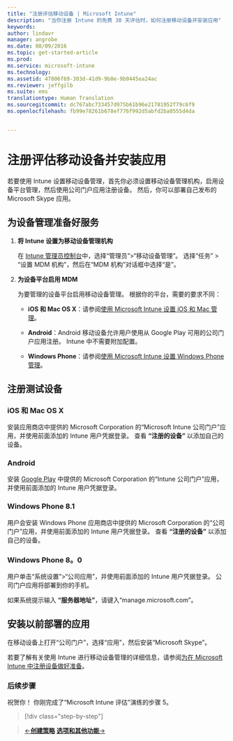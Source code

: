 ```yaml
---
title: "注册评估移动设备 | Microsoft Intune"
description: "当你注册 Intune 的免费 30 天评估时，如何注册移动设备并安装应用"
keywords: 
author: lindavr
manager: angrobe
ms.date: 08/09/2016
ms.topic: get-started-article
ms.prod: 
ms.service: microsoft-intune
ms.technology: 
ms.assetid: 47806f69-303d-41d9-9b0e-9b9445ea24ac
ms.reviewer: jeffgilb
ms.suite: ems
translationtype: Human Translation
ms.sourcegitcommit: dc767abc733457d975b61b96e21781952f79c6f9
ms.openlocfilehash: fb99e78261b678ef776f992d5abfd2ba0555d4da


---
```


# 注册评估移动设备并安装应用
若要使用 Intune 设置移动设备管理，首先你必须设置移动设备管理机构，启用设备平台管理，然后使用公司门户应用注册设备。 然后，你可以部署自己发布的 Microsoft Skype 应用。

## 为设备管理准备好服务

1.  **将 Intune 设置为移动设备管理机构**

    在 [Intune 管理员控制台](https://manage.microsoft.com/)中，选择“管理员”&gt;“移动设备管理”。 选择“任务” > “设置 MDM 机构”，然后在“MDM 机构”对话框中选择“是”。

2.  **为设备平台启用 MDM**

    为要管理的设备平台启用移动设备管理。 根据你的平台，需要的要求不同：

    -   **iOS 和 Mac OS X**：请参阅[使用 Microsoft Intune 设置 iOS 和 Mac 管理](/Intune/Deploy-Use/set-up-ios-and-mac-management-with-microsoft-intune)。

    -   **Android**：Android 移动设备允许用户使用从 Google Play 可用的公司门户应用注册。 Intune 中不需要附加配置。

    -   **Windows Phone**：请参阅[使用 Microsoft Intune 设置 Windows Phone 管理](/Intune/Deploy-Use/set-up-windows-phone-management-with-microsoft-intune)。

## 注册测试设备

### iOS 和 Mac OS X
安装应用商店中提供的 Microsoft Corporation 的“Microsoft Intune 公司门户”应用，并使用前面添加的 Intune 用户凭据登录。 查看 **“注册的设备”** 以添加自己的设备。

### Android
安装 [Google Play](http://go.microsoft.com/fwlink/p/?LinkId=386612) 中提供的 Microsoft Corporation 的“Intune 公司门户”应用，并使用前面添加的 Intune 用户凭据登录。

### Windows Phone 8.1
用户会安装 Windows Phone 应用商店中提供的 Microsoft Corporation 的“公司门户”应用，并使用前面添加的 Intune 用户凭据登录。  查看 **“注册的设备”** 以添加自己的设备。

 ### Windows Phone 8。0
 用户单击“系统设置”&gt;“公司应用”，并使用前面添加的 Intune 用户凭据登录。 公司门户应用将部署到你的手机。

如果系统提示输入 **“服务器地址”**，请键入“manage.microsoft.com”。


## 安装以前部署的应用
在移动设备上打开“公司门户”，选择“应用”，然后安装“Microsoft Skype”。

若要了解有关使用 Intune 进行移动设备管理的详细信息，请参阅[为在 Microsoft Intune 中注册设备做好准备](/Intune/deploy-use/prerequisites-for-enrollment)。

### 后续步骤
祝贺你！ 你刚完成了“Microsoft Intune 评估”演练的步骤 5。

>[!div class="step-by-step"]

>[&larr;**创建策略**](.\get-started-with-a-30-day-trial-of-microsoft-intune-step-4.md)     [**选项和其他功能**&rarr;](.\get-started-with-a-30-day-trial-of-microsoft-intune-step-6.md)  



<!--HONumber=Sep16_HO5-->



